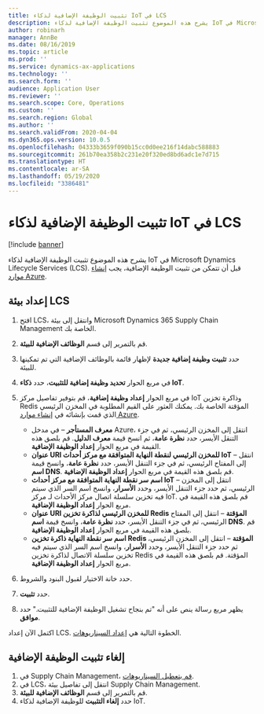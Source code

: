 ```yaml
---
title: تثبيت الوظيفة الإضافية لذكاء IoT في LCS
description: يشرح هذه الموضوع تثبيت الوظيفة الإضافية لذكاء IoT في Microsoft Dynamics Lifecycle Services (LCS).
author: robinarh
manager: AnnBe
ms.date: 08/16/2019
ms.topic: article
ms.prod: ''
ms.service: dynamics-ax-applications
ms.technology: ''
ms.search.form: ''
audience: Application User
ms.reviewer: ''
ms.search.scope: Core, Operations
ms.custom: ''
ms.search.region: Global
ms.author: ''
ms.search.validFrom: 2020-04-04
ms.dyn365.ops.version: 10.0.5
ms.openlocfilehash: 04333b3659f090b15cc0d0ee216f14dabc588883
ms.sourcegitcommit: 261b70ea358b2c231e20f320ed8bd6adc1e7d715
ms.translationtype: HT
ms.contentlocale: ar-SA
ms.lasthandoff: 05/19/2020
ms.locfileid: "3386481"
---
```

# <a name="install-the-iot-intelligence-add-in-in-lcs"></a>تثبيت الوظيفة الإضافية لذكاء IoT في LCS

[!include [banner](../../includes/banner.md)]

يشرح هذه الموضوع تثبيت الوظيفة الإضافية لذكاء IoT في Microsoft Dynamics Lifecycle Services (LCS). قبل أن تتمكن من تثبيت الوظيفة الإضافية، يجب [إنشاء موارد Azure](iot-azure-setup.md).

## <a name="set-up-the-lcs-environment"></a>إعداد بيئة LCS

1. افتح LCS، وانتقل إلى بيئة Microsoft Dynamics 365 Supply Chain Management الخاصة بك.
2. قم بالتمرير إلى قسم **الوظائف الإضافية للبيئة**.
3. حدد **تثبيت وظيفة إضافية جديدة** لإظهار قائمة بالوظائف الإضافية التي تم تمكينها للبيئة.
4. في مربع الحوار **تحديد وظيفة إضافية للتثبيت**، حدد **ذكاء IoT**.
5. في مربع الحوار **إعداد وظيفة إضافية**، قم بتوفير تفاصيل مركز IoT وذاكرة تخزين Redis المؤقتة الخاصة بك. يمكنك العثور على القيم المطلوبة في المخزن الرئيسي الذي قمت بإنشائه في [إنشاء موارد Azure](iot-azure-setup.md).

    + **معرف المستأجر** – في مدخل Azure، انتقل إلى المخزن الرئيسي، ثم في جزء التنقل الأيسر، حدد **نظرة عامة**، ثم انسخ قيمة **معرف الدليل**. قم بلصق هذه القيمة في مربع الحوار **إعداد الوظيفة الإضافية**.
    + **عنوان URI للمخزن الرئيسي لنقطة النهاية المتوافقة مع مركز أحداث IoT** – انتقل إلى المفتاح الرئيسي، ثم في جزء التنقل الأيسر، حدد **نظرة عامة**، وانسخ قيمة **اسم DNS**. قم بلصق هذه القيمة في مربع الحوار **إعداد الوظيفة الإضافية**.
    + **اسم سر نقطة النهاية المتوافقة مع مركز أحداث IoT** – انتقل إلى المخزن الرئيسي، ثم حدد جزء التنقل الأيسر، وحدد **الأسرار**، وانسخ اسم السر الذي سيتم فيه تخزين سلسلة اتصال مركز الأحداث لـ مركز IoT. قم بلصق هذه القيمة في مربع الحوار **إعداد الوظيفة الإضافية**.
    + **عنوان URI للمخزن الرئيسي لذاكرة تخزين Redis المؤقتة** – انتقل إلى المفتاح الرئيسي، ثم في جزء التنقل الأيسر، حدد **نظرة عامة**، وانسخ قيمة **اسم DNS**. قم بلصق هذه القيمة في مربع الحوار **إعداد الوظيفة الإضافية**.
    + **اسم سر نقطة النهاية ذاكرة تخزين Redis المؤقتة** – انتقل إلى المخزن الرئيسي، ثم حدد جزء التنقل الأيسر، وحدد **الأسرار**، وانسخ اسم السر الذي سيتم فيه تخزين سلسلة الاتصال لذاكرة تخزين Redis المؤقتة. قم بلصق هذه القيمة في مربع الحوار **إعداد الوظيفة الإضافية**.

6. حدد خانة الاختيار لقبول البنود والشروط.
7. حدد **تثبيت**.
8. يظهر مربع رسالة ينص على أنه "تم بنجاح تشغيل الوظيفة الإضافية للتثبيت." حدد **موافق**.

اكتمل الآن إعداد LCS. الخطوة التالية هي [إعداد السيناريوهات](iot-scenario-setup.md).

## <a name="uninstall-the-add-in"></a><a id="uninstall-addin"></a>إلغاء تثبيت الوظيفة الإضافية

1. في Supply Chain Management، [قم بتعطيل السيناريوهات](iot-scenario-setup.md#how-to-disable-a-scenario).
2. في LCS، انتقل إلى تفاصيل بيئة Supply Chain Management.
3. قم بالتمرير إلى قسم **الوظائف الإضافية للبيئة**.
4. حدد **إلغاء التثبيت** للوظيفة الإضافية لذكاء IoT.
